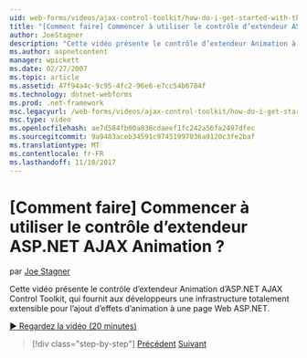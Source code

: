 ```yaml
---
uid: web-forms/videos/ajax-control-toolkit/how-do-i-get-started-with-the-aspnet-ajax-animation-extender-control
title: "[Comment faire] Commencer à utiliser le contrôle d’extendeur ASP.NET AJAX Animation ? | Microsoft Docs"
author: JoeStagner
description: "Cette vidéo présente le contrôle d’extendeur Animation à partir d’ASP.NET AJAX Control Toolkit, qui fournit aux développeurs un cadre totalement extensible pour un..."
ms.author: aspnetcontent
manager: wpickett
ms.date: 02/27/2007
ms.topic: article
ms.assetid: 47f94a4c-9c95-4fc2-96e6-e7cc54b6784f
ms.technology: dotnet-webforms
ms.prod: .net-framework
msc.legacyurl: /web-forms/videos/ajax-control-toolkit/how-do-i-get-started-with-the-aspnet-ajax-animation-extender-control
msc.type: video
ms.openlocfilehash: ae7d584fb00a838cdaeef1fc242a56fa2497dfec
ms.sourcegitcommit: 9a9483aceb34591c97451997036a9120c3fe2baf
ms.translationtype: MT
ms.contentlocale: fr-FR
ms.lasthandoff: 11/10/2017
---
```

<a name="how-do-i-get-started-with-the-aspnet-ajax-animation-extender-control"></a>[Comment faire] Commencer à utiliser le contrôle d’extendeur ASP.NET AJAX Animation ?
====================
par [Joe Stagner](https://github.com/JoeStagner)

Cette vidéo présente le contrôle d’extendeur Animation d’ASP.NET AJAX Control Toolkit, qui fournit aux développeurs une infrastructure totalement extensible pour l’ajout d’effets d’animation à une page Web ASP.NET.

[&#9654; Regardez la vidéo (20 minutes)](https://channel9.msdn.com/Blogs/ASP-NET-Site-Videos/how-do-i-get-started-with-the-aspnet-ajax-animation-extender-control)

>[!div class="step-by-step"]
[Précédent](how-do-i-use-the-aspnet-ajax-passwordstrength-extender.md)
[Suivant](how-do-i-use-the-aspnet-ajax-confirmbutton-extender.md)
